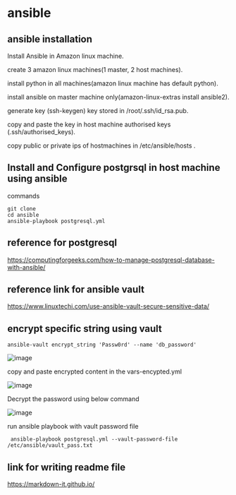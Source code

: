 # ansible
## ansible installation
Install Ansible in Amazon linux machine.

create 3 amazon linux machines(1 master, 2 host machines).

install python in all machines(amazon linux machine has default python).

install ansible on master machine only(amazon-linux-extras install ansible2).

generate key (ssh-keygen) key stored in /root/.ssh/id_rsa.pub.

copy and paste the key in host machine authorised keys (.ssh/authorised_keys).

copy public or private ips of hostmachines in /etc/ansible/hosts .

## Install and Configure postgrsql in host machine using ansible
commands 
```
git clone 
cd ansible
ansible-playbook postgresql.yml
```


## reference for postgresql 
https://computingforgeeks.com/how-to-manage-postgresql-database-with-ansible/

## reference link for ansible vault
https://www.linuxtechi.com/use-ansible-vault-secure-sensitive-data/

## encrypt specific string using vault
```
ansible-vault encrypt_string 'Passw0rd' --name 'db_password'
```

![image](https://user-images.githubusercontent.com/99127429/154667698-f9ee06c4-59e5-4ebf-8f1a-6254a2694410.png)

copy and paste encrypted content in the vars-encypted.yml

![image](https://user-images.githubusercontent.com/99127429/154668019-8195eb62-dfd0-4669-828e-b423e5265732.png)

Decrypt the password using below command

![image](https://user-images.githubusercontent.com/99127429/154668199-ab83111e-f513-4985-b8ae-ff74b05302a3.png)

run ansible playbook with vault password file

```
 ansible-playbook postgresql.yml --vault-password-file /etc/ansible/vault_pass.txt
```

















## link for writing readme file
https://markdown-it.github.io/
